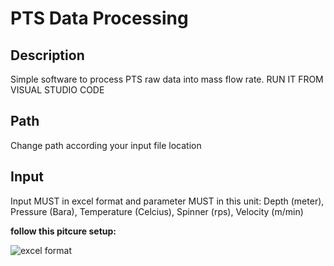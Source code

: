 # PTS Data Processing

## Description
Simple software to process PTS raw data into mass flow rate. RUN IT FROM VISUAL STUDIO CODE

## Path
Change path according your input file location

## Input 
Input MUST in excel format and parameter MUST in this unit: Depth (meter), Pressure (Bara), Temperature (Celcius), Spinner (rps), Velocity (m/min)

**follow this pitcure setup:**

![excel format](https://user-images.githubusercontent.com/105351995/208898523-f3032565-8812-41ff-b1a1-21495a8e4a38.jpg)
